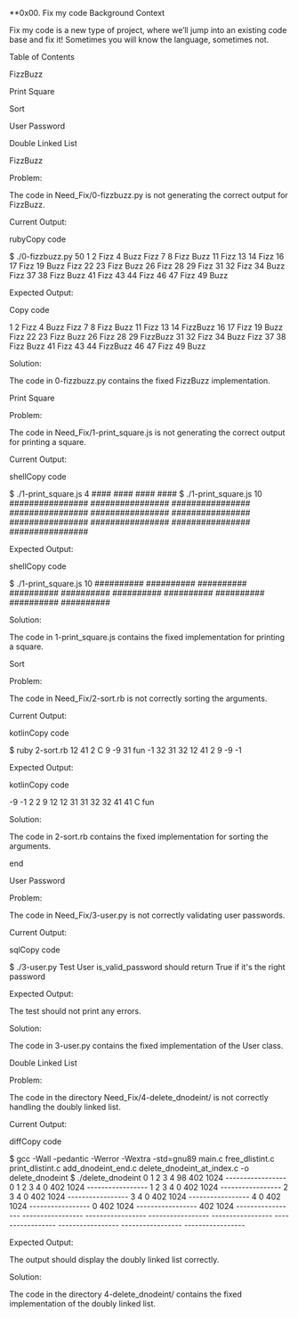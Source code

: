 **0x00. Fix my code
Background Context

Fix my code is a new type of project, where we’ll jump into an existing code base and fix it! Sometimes you will know the language, sometimes not.


Table of Contents

FizzBuzz

Print Square

Sort

User Password

Double Linked List

FizzBuzz

Problem:

The code in Need_Fix/0-fizzbuzz.py is not generating the correct output for FizzBuzz.

Current Output:

rubyCopy code

$ ./0-fizzbuzz.py 50 1 2 Fizz 4 Buzz Fizz 7 8 Fizz Buzz 11 Fizz 13 14 Fizz 16 17 Fizz 19 Buzz Fizz 22 23 Fizz Buzz 26 Fizz 28 29 Fizz 31 32 Fizz 34 Buzz Fizz 37 38 Fizz Buzz 41 Fizz 43 44 Fizz 46 47 Fizz 49 Buzz

Expected Output:

Copy code

1 2 Fizz 4 Buzz Fizz 7 8 Fizz Buzz 11 Fizz 13 14 FizzBuzz 16 17 Fizz 19 Buzz Fizz 22 23 Fizz Buzz 26 Fizz 28 29 FizzBuzz 31 32 Fizz 34 Buzz Fizz 37 38 Fizz Buzz 41 Fizz 43 44 FizzBuzz 46 47 Fizz 49 Buzz

Solution:

The code in 0-fizzbuzz.py contains the fixed FizzBuzz implementation.

Print Square

Problem:

The code in Need_Fix/1-print_square.js is not generating the correct output for printing a square.

Current Output:

shellCopy code

$ ./1-print_square.js 4 #### #### #### #### $ ./1-print_square.js 10 ################ ################ ################ ################ ################ ################ ################ ################ ################ ################

Expected Output:

shellCopy code

$ ./1-print_square.js 10 ########## ########## ########## ########## ########## ########## ########## ########## ########## ##########

Solution:

The code in 1-print_square.js contains the fixed implementation for printing a square.

Sort

Problem:

The code in Need_Fix/2-sort.rb is not correctly sorting the arguments.

Current Output:

kotlinCopy code

$ ruby 2-sort.rb 12 41 2 C 9 -9 31 fun -1 32 31 32 12 41 2 9 -9 -1

Expected Output:

kotlinCopy code

-9 -1 2 2 9 12 12 31 31 32 32 41 41 C fun

Solution:

The code in 2-sort.rb contains the fixed implementation for sorting the arguments.

end

User Password

Problem:

The code in Need_Fix/3-user.py is not correctly validating user passwords.

Current Output:

sqlCopy code

$ ./3-user.py Test User is_valid_password should return True if it's the right password

Expected Output:

The test should not print any errors.

Solution:

The code in 3-user.py contains the fixed implementation of the User class.

Double Linked List

Problem:

The code in the directory Need_Fix/4-delete_dnodeint/ is not correctly handling the doubly linked list.

Current Output:

diffCopy code

$ gcc -Wall -pedantic -Werror -Wextra -std=gnu89 main.c free_dlistint.c print_dlistint.c add_dnodeint_end.c delete_dnodeint_at_index.c -o delete_dnodeint $ ./delete_dnodeint 0 1 2 3 4 98 402 1024 ----------------- 0 1 2 3 4 0 402 1024 ----------------- 1 2 3 4 0 402 1024 ----------------- 2 3 4 0 402 1024 ----------------- 3 4 0 402 1024 ----------------- 4 0 402 1024 ----------------- 0 402 1024 ----------------- 402 1024 ----------------- ----------------- ----------------- ----------------- ----------------- ----------------- ----------------- ----------------- -----------------

Expected Output:

The output should display the doubly linked list correctly.

Solution:

The code in the directory 4-delete_dnodeint/ contains the fixed implementation of the doubly linked list.






